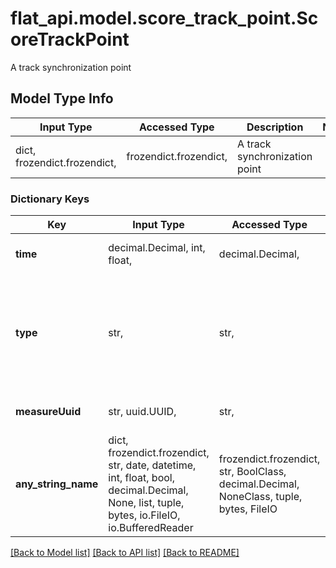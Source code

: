 # flat_api.model.score_track_point.ScoreTrackPoint

A track synchronization point

## Model Type Info
Input Type | Accessed Type | Description | Notes
------------ | ------------- | ------------- | -------------
dict, frozendict.frozendict,  | frozendict.frozendict,  | A track synchronization point | 

### Dictionary Keys
Key | Input Type | Accessed Type | Description | Notes
------------ | ------------- | ------------- | ------------- | -------------
**time** | decimal.Decimal, int, float,  | decimal.Decimal,  | The corresponding time in seconds | 
**type** | str,  | str,  | The type of the synchronization point. If the type is &#x60;measure&#x60;, the measure uuid must be present in &#x60;measureUuid&#x60; | must be one of ["measure", "end", ] 
**measureUuid** | str, uuid.UUID,  | str,  | The measure unique identifier | [optional] value must be a uuid
**any_string_name** | dict, frozendict.frozendict, str, date, datetime, int, float, bool, decimal.Decimal, None, list, tuple, bytes, io.FileIO, io.BufferedReader | frozendict.frozendict, str, BoolClass, decimal.Decimal, NoneClass, tuple, bytes, FileIO | any string name can be used but the value must be the correct type | [optional]

[[Back to Model list]](../../README.md#documentation-for-models) [[Back to API list]](../../README.md#documentation-for-api-endpoints) [[Back to README]](../../README.md)

